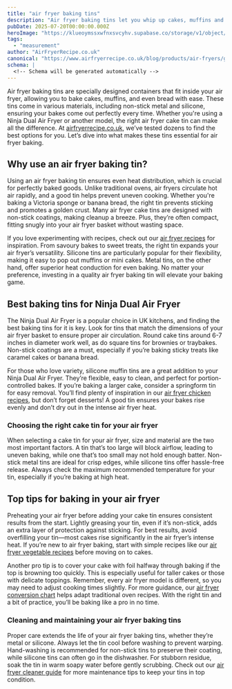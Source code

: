 ```yaml
---
title: "air fryer baking tins"
description: "Air fryer baking tins let you whip up cakes, muffins and more with that perfect golden finish. Whether you’ve got a Ninja Dual Air Fryer or another model, the right tin makes all the difference. From non-stick options to silicone moulds, we’ve got the lowdown on the best picks."
pubDate: 2025-07-20T00:00:00.000Z
heroImage: "https://klueoymssxwfnxsvcyhv.supabase.co/storage/v1/object/public/Shmucket/air-fryer-baking-tins.png"
tags:
  - "measurement"
author: "AirFryerRecipe.co.uk"
canonical: "https://www.airfryerrecipe.co.uk/blog/products/air-fryers/general/air-fryer-baking-tins"
schema: |
  <!-- Schema will be generated automatically -->
---
```


<p id="">Air fryer baking tins are specially designed containers that fit inside your air fryer, allowing you to bake cakes, muffins, and even bread with ease. These tins come in various materials, including non-stick metal and silicone, ensuring your bakes come out perfectly every time. Whether you're using a Ninja Dual Air Fryer or another model, the right air fryer cake tin can make all the difference. At <a href="https://www.airfryerrecipe.co.uk" id="">airfryerrecipe.co.uk</a>, we’ve tested dozens to find the best options for you. Let’s dive into what makes these tins essential for air fryer baking.</p><h2 id="">Why use an air fryer baking tin?</h2><p id="">Using an air fryer baking tin ensures even heat distribution, which is crucial for perfectly baked goods. Unlike traditional ovens, air fryers circulate hot air rapidly, and a good tin helps prevent uneven cooking. Whether you're baking a Victoria sponge or banana bread, the right tin prevents sticking and promotes a golden crust. Many air fryer cake tins are designed with non-stick coatings, making cleanup a breeze. Plus, they’re often compact, fitting snugly into your air fryer basket without wasting space.</p><p id="">If you love experimenting with recipes, check out our <a href="https://www.airfryerrecipe.co.uk/recipes" id="">air fryer recipes</a> for inspiration. From savoury bakes to sweet treats, the right tin expands your air fryer’s versatility. Silicone tins are particularly popular for their flexibility, making it easy to pop out muffins or mini cakes. Metal tins, on the other hand, offer superior heat conduction for even baking. No matter your preference, investing in a quality air fryer baking tin will elevate your baking game.</p><h2 id="">Best baking tins for Ninja Dual Air Fryer</h2><p id="">The Ninja Dual Air Fryer is a popular choice in UK kitchens, and finding the best baking tins for it is key. Look for tins that match the dimensions of your air fryer basket to ensure proper air circulation. Round cake tins around 6-7 inches in diameter work well, as do square tins for brownies or traybakes. Non-stick coatings are a must, especially if you’re baking sticky treats like caramel cakes or banana bread.</p><p id="">For those who love variety, silicone muffin tins are a great addition to your Ninja Dual Air Fryer. They’re flexible, easy to clean, and perfect for portion-controlled bakes. If you’re baking a larger cake, consider a springform tin for easy removal. You’ll find plenty of inspiration in our <a href="https://www.airfryerrecipe.co.uk/recipe-category/chicken" id="">air fryer chicken recipes</a>, but don’t forget desserts! A good tin ensures your bakes rise evenly and don’t dry out in the intense air fryer heat.</p><h3 id="">Choosing the right cake tin for your air fryer</h3><p id="">When selecting a cake tin for your air fryer, size and material are the two most important factors. A tin that’s too large will block airflow, leading to uneven baking, while one that’s too small may not hold enough batter. Non-stick metal tins are ideal for crisp edges, while silicone tins offer hassle-free release. Always check the maximum recommended temperature for your tin, especially if you’re baking at high heat.</p><h2 id="">Top tips for baking in your air fryer</h2><p id="">Preheating your air fryer before adding your cake tin ensures consistent results from the start. Lightly greasing your tin, even if it’s non-stick, adds an extra layer of protection against sticking. For best results, avoid overfilling your tin—most cakes rise significantly in the air fryer’s intense heat. If you’re new to air fryer baking, start with simple recipes like our <a href="https://www.airfryerrecipe.co.uk/recipe-category/vegetables" id="">air fryer vegetable recipes</a> before moving on to cakes.</p><p id="">Another pro tip is to cover your cake with foil halfway through baking if the top is browning too quickly. This is especially useful for taller cakes or those with delicate toppings. Remember, every air fryer model is different, so you may need to adjust cooking times slightly. For more guidance, our <a href="https://www.airfryerrecipe.co.uk/air-fryer-conversion-chart" id="">air fryer conversion chart</a> helps adapt traditional oven recipes. With the right tin and a bit of practice, you’ll be baking like a pro in no time.</p><h3 id="">Cleaning and maintaining your air fryer baking tins</h3><p id="">Proper care extends the life of your air fryer baking tins, whether they’re metal or silicone. Always let the tin cool before washing to prevent warping. Hand-washing is recommended for non-stick tins to preserve their coating, while silicone tins can often go in the dishwasher. For stubborn residue, soak the tin in warm soapy water before gently scrubbing. Check out our <a href="https://www.airfryerrecipe.co.uk/air-fryer-cleaner" id="">air fryer cleaner guide</a> for more maintenance tips to keep your tins in top condition.</p>
